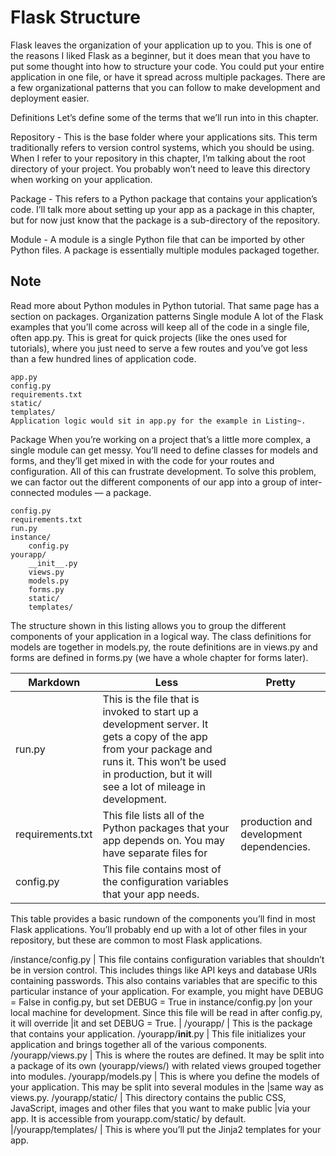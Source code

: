 # Flask Structure
Flask leaves the organization of your application up to you. This is one of the reasons I liked Flask as a beginner, but it does mean that you have to put some thought into how to structure your code. You could put your entire application in one file, or have it spread across multiple packages. There are a few organizational patterns that you can follow to make development and deployment easier.

Definitions
Let’s define some of the terms that we’ll run into in this chapter.

Repository - This is the base folder where your applications sits. This term traditionally refers to version control systems, which you should be using. When I refer to your repository in this chapter, I’m talking about the root directory of your project. You probably won’t need to leave this directory when working on your application.

Package - This refers to a Python package that contains your application’s code. I’ll talk more about setting up your app as a package in this chapter, but for now just know that the package is a sub-directory of the repository.

Module - A module is a single Python file that can be imported by other Python files. A package is essentially multiple modules packaged together.

## Note

Read more about Python modules in Python tutorial.
That same page has a section on packages.
Organization patterns
Single module
A lot of the Flask examples that you’ll come across will keep all of the code in a single file, often app.py. This is great for quick projects (like the ones used for tutorials), where you just need to serve a few routes and you’ve got less than a few hundred lines of application code.
```
app.py
config.py
requirements.txt
static/
templates/
Application logic would sit in app.py for the example in Listing~.
```
Package
When you’re working on a project that’s a little more complex, a single module can get messy. You’ll need to define classes for models and forms, and they’ll get mixed in with the code for your routes and configuration. All of this can frustrate development. To solve this problem, we can factor out the different components of our app into a group of inter-connected modules — a package.
```
config.py
requirements.txt
run.py
instance/
    config.py
yourapp/
    __init__.py
    views.py
    models.py
    forms.py
    static/
    templates/
```
The structure shown in this listing allows you to group the different components of your application in a logical way. The class definitions for models are together in models.py, the route definitions are in views.py and forms are defined in forms.py (we have a whole chapter for forms later).


Markdown | Less | Pretty
--- | --- | ---
run.py	| This is the file that is invoked to start up a development server. It gets a copy of the app from your package and runs it. This won’t be used in production, but it will see a lot of mileage in development. 
requirements.txt | This file lists all of the Python packages that your app depends on. You may have separate files for |production and development dependencies.
config.py | This file contains most of the configuration variables that your app needs.


This table provides a basic rundown of the components you’ll find in most Flask applications. You’ll probably end up with a lot of other files in your repository, but these are common to most Flask applications. 

/instance/config.py | This file contains configuration variables that shouldn’t be in version control. This includes things like API keys and database URIs containing passwords. This also contains variables that are specific to this particular instance of your application. For example, you might have DEBUG = False in config.py, but set DEBUG = True in instance/config.py |on your local machine for development. Since this file will be read in after config.py, it will override |it and set DEBUG = True. |
/yourapp/ |	This is the package that contains your application.
/yourapp/__init__.py | This file initializes your application and brings together all of the various components. 
/yourapp/views.py |	This is where the routes are defined. It may be split into a package of its own (yourapp/views/) with related views grouped together into modules.
/yourapp/models.py | This is where you define the models of your application. This may be split into several modules in the |same way as views.py.
/yourapp/static/ |	This directory contains the public CSS, JavaScript, images and other files that you want to make public |via your app. It is accessible from yourapp.com/static/ by default.
|/yourapp/templates/ |	This is where you’ll put the Jinja2 templates for your app.

